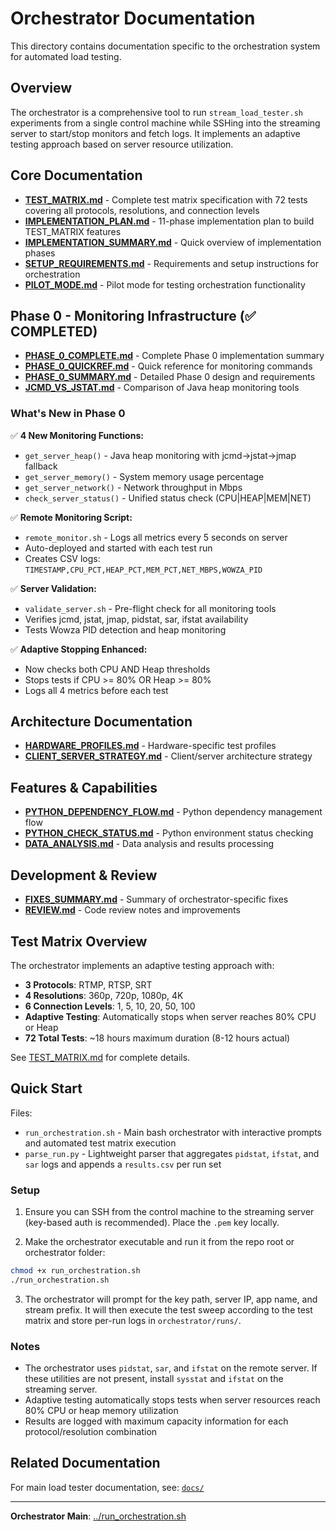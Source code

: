 # Orchestrator Documentation

This directory contains documentation specific to the orchestration system for automated load testing.

## Overview

The orchestrator is a comprehensive tool to run `stream_load_tester.sh` experiments from a single control machine while SSHing into the streaming server to start/stop monitors and fetch logs. It implements an adaptive testing approach based on server resource utilization.

## Core Documentation

- **[TEST_MATRIX.md](TEST_MATRIX.md)** - Complete test matrix specification with 72 tests covering all protocols, resolutions, and connection levels
- **[IMPLEMENTATION_PLAN.md](IMPLEMENTATION_PLAN.md)** - 11-phase implementation plan to build TEST_MATRIX features
- **[IMPLEMENTATION_SUMMARY.md](IMPLEMENTATION_SUMMARY.md)** - Quick overview of implementation phases
- **[SETUP_REQUIREMENTS.md](SETUP_REQUIREMENTS.md)** - Requirements and setup instructions for orchestration
- **[PILOT_MODE.md](PILOT_MODE.md)** - Pilot mode for testing orchestration functionality

## Phase 0 - Monitoring Infrastructure (✅ COMPLETED)

- **[PHASE_0_COMPLETE.md](PHASE_0_COMPLETE.md)** - Complete Phase 0 implementation summary
- **[PHASE_0_QUICKREF.md](PHASE_0_QUICKREF.md)** - Quick reference for monitoring commands
- **[PHASE_0_SUMMARY.md](PHASE_0_SUMMARY.md)** - Detailed Phase 0 design and requirements
- **[JCMD_VS_JSTAT.md](JCMD_VS_JSTAT.md)** - Comparison of Java heap monitoring tools

### What's New in Phase 0

✅ **4 New Monitoring Functions:**
- `get_server_heap()` - Java heap monitoring with jcmd→jstat→jmap fallback
- `get_server_memory()` - System memory usage percentage
- `get_server_network()` - Network throughput in Mbps
- `check_server_status()` - Unified status check (CPU|HEAP|MEM|NET)

✅ **Remote Monitoring Script:**
- `remote_monitor.sh` - Logs all metrics every 5 seconds on server
- Auto-deployed and started with each test run
- Creates CSV logs: `TIMESTAMP,CPU_PCT,HEAP_PCT,MEM_PCT,NET_MBPS,WOWZA_PID`

✅ **Server Validation:**
- `validate_server.sh` - Pre-flight check for all monitoring tools
- Verifies jcmd, jstat, jmap, pidstat, sar, ifstat availability
- Tests Wowza PID detection and heap monitoring

✅ **Adaptive Stopping Enhanced:**
- Now checks both CPU AND Heap thresholds
- Stops tests if CPU >= 80% OR Heap >= 80%
- Logs all 4 metrics before each test

## Architecture Documentation

- **[HARDWARE_PROFILES.md](HARDWARE_PROFILES.md)** - Hardware-specific test profiles
- **[CLIENT_SERVER_STRATEGY.md](CLIENT_SERVER_STRATEGY.md)** - Client/server architecture strategy

## Features & Capabilities

- **[PYTHON_DEPENDENCY_FLOW.md](PYTHON_DEPENDENCY_FLOW.md)** - Python dependency management flow
- **[PYTHON_CHECK_STATUS.md](PYTHON_CHECK_STATUS.md)** - Python environment status checking
- **[DATA_ANALYSIS.md](DATA_ANALYSIS.md)** - Data analysis and results processing

## Development & Review

- **[FIXES_SUMMARY.md](FIXES_SUMMARY.md)** - Summary of orchestrator-specific fixes
- **[REVIEW.md](REVIEW.md)** - Code review notes and improvements

## Test Matrix Overview

The orchestrator implements an adaptive testing approach with:

- **3 Protocols**: RTMP, RTSP, SRT
- **4 Resolutions**: 360p, 720p, 1080p, 4K
- **6 Connection Levels**: 1, 5, 10, 20, 50, 100
- **Adaptive Testing**: Automatically stops when server reaches 80% CPU or Heap
- **72 Total Tests**: ~18 hours maximum duration (8-12 hours actual)

See [TEST_MATRIX.md](TEST_MATRIX.md) for complete details.

## Quick Start

Files:
- `run_orchestration.sh` - Main bash orchestrator with interactive prompts and automated test matrix execution
- `parse_run.py` - Lightweight parser that aggregates `pidstat`, `ifstat`, and `sar` logs and appends a `results.csv` per run set

### Setup

1. Ensure you can SSH from the control machine to the streaming server (key-based auth is recommended). Place the `.pem` key locally.

2. Make the orchestrator executable and run it from the repo root or orchestrator folder:

```bash
chmod +x run_orchestration.sh
./run_orchestration.sh
```

3. The orchestrator will prompt for the key path, server IP, app name, and stream prefix. It will then execute the test sweep according to the test matrix and store per-run logs in `orchestrator/runs/`.

### Notes

- The orchestrator uses `pidstat`, `sar`, and `ifstat` on the remote server. If these utilities are not present, install `sysstat` and `ifstat` on the streaming server.
- Adaptive testing automatically stops tests when server resources reach 80% CPU or heap memory utilization
- Results are logged with maximum capacity information for each protocol/resolution combination

## Related Documentation

For main load tester documentation, see: [`docs/`](../../docs/README.md)

---

**Orchestrator Main**: [../run_orchestration.sh](../run_orchestration.sh)

